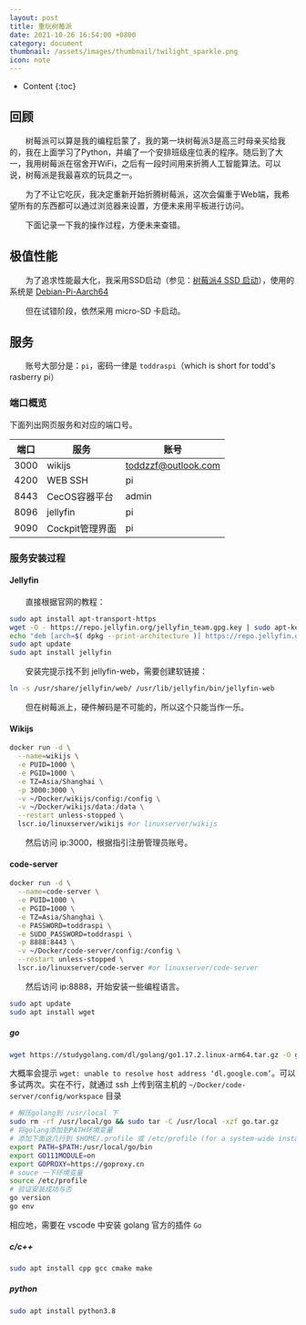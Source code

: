 ```yaml
---
layout: post
title: 重玩树莓派
date: 2021-10-26 16:54:00 +0800
category: document
thumbnail: /assets/images/thumbnail/twilight_sparkle.png
icon: note
---
```


* Content
{:toc}

<!--more-->

## 回顾

&emsp;&emsp;树莓派可以算是我的编程启蒙了，我的第一块树莓派3是高三时母亲买给我的，我在上面学习了Python，并编了一个安排班级座位表的程序。随后到了大一，我用树莓派在宿舍开WiFi，之后有一段时间用来折腾人工智能算法。可以说，树莓派是我最喜欢的玩具之一。

&emsp;&emsp;为了不让它吃灰，我决定重新开始折腾树莓派，这次会偏重于Web端，我希望所有的东西都可以通过浏览器来设置，方便未来用平板进行访问。

&emsp;&emsp;下面记录一下我的操作过程，方便未来查错。

## 极值性能

&emsp;&emsp;为了追求性能最大化，我采用SSD启动（参见：[树莓派4 SSD 启动](https://zhuanlan.zhihu.com/p/336932291)），使用的系统是 [Debian-Pi-Aarch64](https://github.com/openfans-community-offical/Debian-Pi-Aarch64/blob/master/README_zh.md)


&emsp;&emsp;但在试错阶段，依然采用 micro-SD 卡启动。

## 服务

&emsp;&emsp;账号大部分是：`pi`，密码一律是 `toddraspi`（which is short for todd's rasberry pi）

### 端口概览

下面列出网页服务和对应的端口号。

|端口|服务|账号|
|---|---|----|
|3000|wikijs|toddzzf@outlook.com|
|4200|WEB SSH|pi|
|8443|CecOS容器平台|admin|
|8096|jellyfin|pi|
|9090|Cockpit管理界面|pi|

### 服务安装过程

#### Jellyfin

&emsp;&emsp;直接根据官网的教程：

```bash
sudo apt install apt-transport-https
wget -O - https://repo.jellyfin.org/jellyfin_team.gpg.key | sudo apt-key add -
echo "deb [arch=$( dpkg --print-architecture )] https://repo.jellyfin.org/$( awk -F'=' '/^ID=/{ print $NF }' /etc/os-release ) $( awk -F'=' '/^VERSION_CODENAME=/{ print $NF }' /etc/os-release ) main" | sudo tee /etc/apt/sources.list.d/jellyfin.list
sudo apt update
sudo apt install jellyfin
```

&emsp;&emsp;安装完提示找不到 jellyfin-web，需要创建软链接：

```bash
ln -s /usr/share/jellyfin/web/ /usr/lib/jellyfin/bin/jellyfin-web
```

&emsp;&emsp;但在树莓派上，硬件解码是不可能的，所以这个只能当作一乐。

#### Wikijs

```bash
docker run -d \
  --name=wikijs \
  -e PUID=1000 \
  -e PGID=1000 \
  -e TZ=Asia/Shanghai \
  -p 3000:3000 \
  -v ~/Docker/wikijs/config:/config \
  -v ~/Docker/wikijs/data:/data \
  --restart unless-stopped \
  lscr.io/linuxserver/wikijs #or linuxserver/wikijs
```

&emsp;&emsp;然后访问 ip:3000，根据指引注册管理员账号。


#### code-server

```bash
docker run -d \
  --name=code-server \
  -e PUID=1000 \
  -e PGID=1000 \
  -e TZ=Asia/Shanghai \
  -e PASSWORD=toddraspi \
  -e SUDO_PASSWORD=toddraspi \
  -p 8888:8443 \
  -v ~/Docker/code-server/config:/config \
  --restart unless-stopped \
  lscr.io/linuxserver/code-server #or linuxserver/code-server
```

&emsp;&emsp;然后访问 ip:8888，开始安装一些编程语言。

```bash
sudo apt update
sudo apt install wget
```

##### go

```bash
wget https://studygolang.com/dl/golang/go1.17.2.linux-arm64.tar.gz -O go.tar.gz
```

大概率会提示 `wget: unable to resolve host address ‘dl.google.com’`。可以多试两次。实在不行，就通过 ssh 上传到宿主机的 `~/Docker/code-server/config/workspace` 目录

```bash
# 解压golang到 /usr/local 下
sudo rm -rf /usr/local/go && sudo tar -C /usr/local -xzf go.tar.gz
# 将golang添加到PATH环境变量
# 添加下面这几行到 $HOME/.profile 或 /etc/profile (for a system-wide installation)
export PATH=$PATH:/usr/local/go/bin
export GO111MODULE=on
export GOPROXY=https://goproxy.cn
# souce 一下环境变量
source /etc/profile
# 验证安装成功与否
go version
go env
```

相应地，需要在 vscode 中安装 golang 官方的插件 `Go`

##### c/c++

```bash
sudo apt install cpp gcc cmake make
```

##### python

```bash
sudo apt install python3.8
```